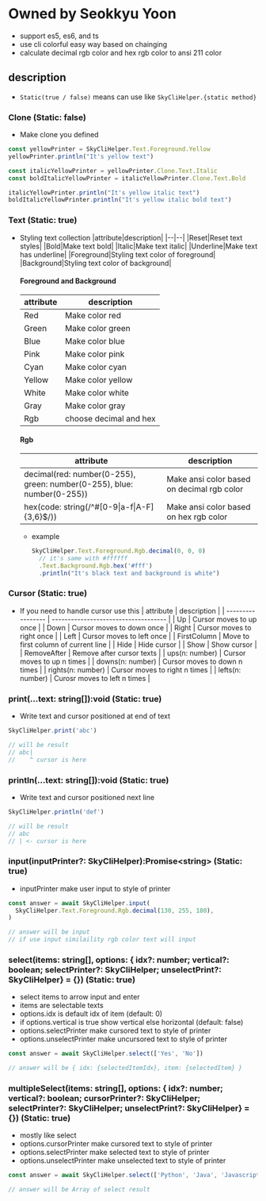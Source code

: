 # Owned by Seokkyu Yoon

- support es5, es6, and ts
- use cli colorful easy way based on chainging
- calculate decimal rgb color and hex rgb color to ansi 211 color

## description

- `Static(true / false)` means can use like `SkyCliHelper.{static method}`

### Clone (Static: false)

- Make clone you defined

```typescript
const yellowPrinter = SkyCliHelper.Text.Foreground.Yellow
yellowPrinter.println("It's yellow text")

const italicYellowPrinter = yellowPrinter.Clone.Text.Italic
const boldItalicYellowPrinter = italicYellowPrinter.Clone.Text.Bold

italicYellowPrinter.println("It's yellow italic text")
boldItalicYellowPrinter.println("It's yellow italic bold text")
```

### Text (Static: true)

- Styling text collection
  |attribute|description|
  |--|--|
  |Reset|Reset text styles|
  |Bold|Make text bold|
  |Italic|Make text italic|
  |Underline|Make text has underline|
  |Foreground|Styling text color of foreground|
  |Background|Styling text color of background|

  #### Foreground and Background

  | attribute | description            |
  | --------- | ---------------------- |
  | Red       | Make color red         |
  | Green     | Make color green       |
  | Blue      | Make color blue        |
  | Pink      | Make color pink        |
  | Cyan      | Make color cyan        |
  | Yellow    | Make color yellow      |
  | White     | Make color white       |
  | Gray      | Make color gray        |
  | Rgb       | choose decimal and hex |

  #### Rgb

  | attribute                                                              | description                                |
  | ---------------------------------------------------------------------- | ------------------------------------------ |
  | decimal(red: number(0-255), green: number(0-255), blue: number(0-255)) | Make ansi color based on decimal rgb color |
  | hex(code: string(/^#[0-9\|a-f\|A-F]{3,6}$/))                           | Make ansi color based on hex rgb color     |

  - example
    ```typescript
    SkyCliHelper.Text.Foreground.Rgb.decimal(0, 0, 0)
      // it's same with #ffffff
      .Text.Background.Rgb.hex('#fff')
      .println("It's black text and background is white")
    ```

### Cursor (Static: true)

- If you need to handle cursor use this
  | attribute | description |
  | ----------------- | ------------------------------------ |
  | Up | Cursor moves to up once |
  | Down | Cursor moves to down once |
  | Right | Cursor moves to right once |
  | Left | Cursor moves to left once |
  | FirstColumn | Move to first column of current line |
  | Hide | Hide cursor |
  | Show | Show cursor |
  | RemoveAfter | Remove after cursor texts |
  | ups(n: number) | Cursor moves to up n times |
  | downs(n: number) | Cursor moves to down n times |
  | rights(n: number) | Cursor moves to right n times |
  | lefts(n: number) | Curosr moves to left n times |

### print(...text: string[]):void (Static: true)

- Write text and cursor positioned at end of text

```typescript
SkyCliHelper.print('abc')

// will be result
// abc|
//    ^ cursor is here
```

### println(...text: string[]):void (Static: true)

- Write text and cursor positioned next line

```typescript
SkyCliHelper.println('def')

// will be result
// abc
// | <- cursor is here
```

### input(inputPrinter?: SkyCliHelper):Promise\<string\> (Static: true)

- inputPrinter make user input to style of printer

```typescript
const answer = await SkyCliHelper.input(
  SkyCliHelper.Text.Foreground.Rgb.decimal(130, 255, 180),
)

// answer will be input
// if use input similaility rgb color text will input
```

### select(items: string[], options: { idx?: number; vertical?: boolean; selectPrinter?: SkyCliHelper; unselectPrint?: SkyCliHelper} = {}) (Static: true)

- select items to arrow input and enter
- items are selectable texts
- options.idx is default idx of item (default: 0)
- if options.vertical is true show vertical else horizontal (default: false)
- options.selectPrinter make cursored text to style of printer
- options.unselectPrinter make uncursored text to style of printer

```typescript
const answer = await SkyCliHelper.select(['Yes', 'No'])

// answer will be { idx: {selectedItemIdx}, item: {selectedItem} }
```

### multipleSelect(items: string[], options: { idx?: number; vertical?: boolean; cursorPrinter?: SkyCliHelper; selectPrinter?: SkyCliHelper; unselectPrint?: SkyCliHelper} = {}) (Static: true)

- mostly like select
- options.cursorPrinter make cursored text to style of printer
- options.selectPrinter make selected text to style of printer
- options.unselectPrinter make unselected text to style of printer

```typescript
const answer = await SkyCliHelper.select(['Python', 'Java', 'Javascript'])

// answer will be Array of select result
```
